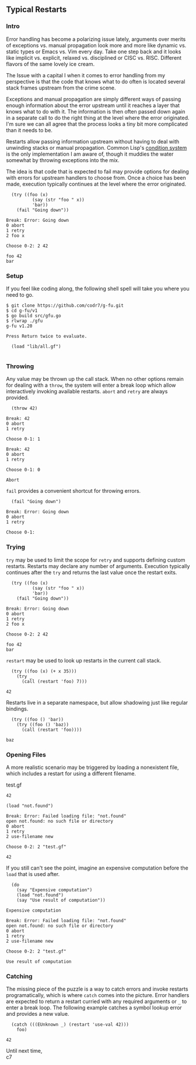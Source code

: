 ## Typical Restarts

### Intro
Error handling has become a polarizing issue lately, arguments over merits of exceptions vs. manual propagation look more and more like dynamic vs. static types or Emacs vs. Vim every day. Take one step back and it looks like implicit vs. explicit, relaxed vs. disciplined or CISC vs. RISC. Different flavors of the same lovely ice cream.

The Issue with a capital I when it comes to error handling from my perspective is that the code that knows what to do often is located several stack frames upstream from the crime scene.

Exceptions and manual propagation are simply different ways of passing enough information about the error upstream until it reaches a layer that knows what to do with it. The information is then often passed down again in a separate call to do the right thing at the level where the error originated. I'm sure we can all agree that the process looks a tiny bit more complicated than it needs to be.

Restarts allow passing information upstream without having to deal with unwinding stacks or manual propagation. Common Lisp's [condition system](http://www.gigamonkeys.com/book/beyond-exception-handling-conditions-and-restarts.html) is the only implementation I am aware of, though it muddies the water somewhat by throwing exceptions into the mix.

The idea is that code that is expected to fail may provide options for dealing with errors for upstream handlers to choose from. Once a choice has been made, execution typically continues at the level where the error originated.

```
  (try ((foo (x)
          (say (str "foo " x))
          'bar))
    (fail "Going down"))

Break: Error: Going down
0 abort
1 retry
2 foo x

Choose 0-2: 2 42

foo 42
bar
```

### Setup
If you feel like coding along, the following shell spell will take you where you need to go.

```
$ git clone https://github.com/codr7/g-fu.git
$ cd g-fu/v1
$ go build src/gfu.go
$ rlwrap ./gfu
g-fu v1.20

Press Return twice to evaluate.

  (load "lib/all.gf")
  
```

### Throwing
Any value may be thrown up the call stack. When no other options remain for dealing with a `throw`, the system will enter a break loop which allow interactively invoking available restarts. `abort` and `retry` are always provided.

```
  (throw 42)

Break: 42
0 abort
1 retry

Choose 0-1: 1

Break: 42
0 abort
1 retry

Choose 0-1: 0

Abort
```

`fail` provides a convenient shortcut for throwing errors.

```
  (fail "Going down")
  
Break: Error: Going down
0 abort
1 retry

Choose 0-1:
```

### Trying
`try` may be used to limit the scope for `retry` and supports defining custom restarts. Restarts may declare any number of arguments. Execution typically continues after the `try` and returns the last value once the restart exits.

```
  (try ((foo (x)
          (say (str "foo " x))
          'bar))
    (fail "Going down"))

Break: Error: Going down
0 abort
1 retry
2 foo x

Choose 0-2: 2 42

foo 42
bar
```

`restart` may be used to look up restarts in the current call stack.

```
  (try ((foo (x) (+ x 35)))
    (try _
      (call (restart 'foo) 7)))

42
```

Restarts live in a separate namespace, but allow shadowing just like regular bindings.

```
  (try ((foo () 'bar))
    (try ((foo () 'baz))
      (call (restart 'foo))))
  
baz
```

### Opening Files
A more realistic scenario may be triggered by loading a nonexistent file, which includes a restart for using a different filename.

test.gf
```
42
```

```
(load "not.found")

Break: Error: Failed loading file: "not.found"
open not.found: no such file or directory
0 abort
1 retry
2 use-filename new

Choose 0-2: 2 "test.gf"

42
```

If you still can't see the point, imagine an expensive computation before the `load` that is used after.

```
  (do
    (say "Expensive computation")
    (load "not.found")
    (say "Use result of computation"))      
  
Expensive computation

Break: Error: Failed loading file: "not.found"
open not.found: no such file or directory
0 abort
1 retry
2 use-filename new

Choose 0-2: 2 "test.gf"

Use result of computation
```

### Catching
The missing piece of the puzzle is a way to catch errors and invoke restarts programatically, which is where `catch` comes into the picture. Error handlers are expected to return a restart curried with any required arguments or `_` to enter a break loop. The following example catches a symbol lookup error and provides a new value.

```
  (catch (((EUnknown _) (restart 'use-val 42)))
    foo)

42
```

Until next time,<br/>
c7